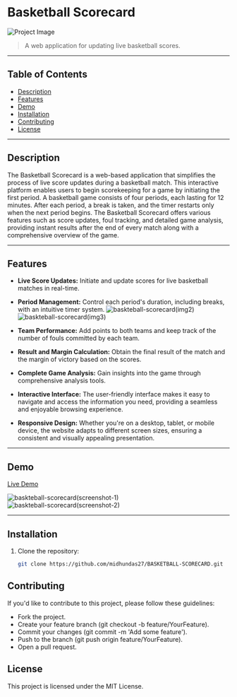 # Basketball Scorecard

![Project Image](https://github.com/midhundas27/BASKETBALL-SCORECARD/assets/114917096/bbd2b60f-232b-46d2-8a6c-78fb3237ddfb)

> A web application for updating live basketball scores.

---

## Table of Contents

- [Description](#description)
- [Features](#features)
- [Demo](#demo)
- [Installation](#installation)
- [Contributing](#contributing)
- [License](#license)

---

## Description

The Basketball Scorecard is a web-based application that simplifies the process of live score updates during a basketball match. This interactive platform enables users to begin scorekeeping for a game by initiating the first period. A basketball game consists of four periods, each lasting for 12 minutes. After each period, a break is taken, and the timer restarts only when the next period begins. The Basketball Scorecard offers various features such as score updates, foul tracking, and detailed game analysis, providing instant results after the end of every match along with a comprehensive overview of the game.

---

## Features

- **Live Score Updates:** Initiate and update scores for live basketball matches in real-time.
- **Period Management:** Control each period's duration, including breaks, with an intuitive timer system.
![baskteball-scorecard(img2)](https://github.com/midhundas27/BASKETBALL-SCORECARD/assets/114917096/d8a4d1fa-4a45-4873-a5ac-2fede5fefaab)
![baskteball-scorecard(img3)](https://github.com/midhundas27/BASKETBALL-SCORECARD/assets/114917096/ef0950b5-d684-4f70-9041-f3482e584d95)

- **Team Performance:** Add points to both teams and keep track of the number of fouls committed by each team.
- **Result and Margin Calculation:** Obtain the final result of the match and the margin of victory based on the scores.
- **Complete Game Analysis:** Gain insights into the game through comprehensive analysis tools.
- **Interactive Interface:** The user-friendly interface makes it easy to navigate and access the information you need, providing a seamless and enjoyable browsing experience.
- **Responsive Design:** Whether you're on a desktop, tablet, or mobile device, the website adapts to different screen sizes, ensuring a consistent and visually appealing presentation.

---

## Demo


[Live Demo]([your-live-demo-link](https://midhundas27.github.io/BASKETBALL-SCORECARD/))

![baskteball-scorecard(screenshot-1)](https://github.com/midhundas27/BASKETBALL-SCORECARD/assets/114917096/d8a4d1fa-4a45-4873-a5ac-2fede5fefaab)
![baskteball-scorecard(screenshot-2)](https://github.com/midhundas27/BASKETBALL-SCORECARD/assets/114917096/ef0950b5-d684-4f70-9041-f3482e584d95)

---

## Installation

1. Clone the repository:
   ```bash
   git clone https://github.com/midhundas27/BASKETBALL-SCORECARD.git

## Contributing

If you'd like to contribute to this project, please follow these guidelines:

- Fork the project.
- Create your feature branch (git checkout -b feature/YourFeature).
- Commit your changes (git commit -m 'Add some feature').
- Push to the branch (git push origin feature/YourFeature).
- Open a pull request.

## License
This project is licensed under the MIT License.
